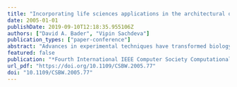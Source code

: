 ```yaml
---
title: "Incorporating life sciences applications in the architectural optimizations of next-generation petaflop-system"
date: 2005-01-01
publishDate: 2019-09-10T12:18:35.955106Z
authors: ["David A. Bader", "Vipin Sachdeva"]
publication_types: ["paper-conference"]
abstract: "Advances in experimental techniques have transformed biology into a data-intensive science, with a rapid explosion of data at the genomic and proteomic level. Few comprehensive suites of computationally-intensive life science applications are available to the computer science community for optimization of current high-performance architectures specifically targeted towards the computational biology applications. BioSplash represents a wide variety of open-source codes spanning the heterogeneity of algorithms, biological problems, popularity among biologists, and memory traits, gearing the suite to be of importance to both biologists and computer scientists."
featured: false
publication: "*Fourth International IEEE Computer Society Computational Systems Bioinformatics Conference Workshops & Poster Abstracts, CSB 2005 Workshops, Stanford, CA, USA, August 8-11, 2005*"
url_pdf: "https://doi.org/10.1109/CSBW.2005.77"
doi: "10.1109/CSBW.2005.77"
---
```



